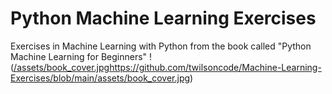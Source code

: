 # Python Machine Learning Exercises
Exercises in Machine Learning with Python from the book called "Python Machine Learning for Beginners"
!([/assets/book_cover.jpg](https://github.com/twilsoncode/Machine-Learning-Exercises/blob/main/assets/book_cover.jpg)https://github.com/twilsoncode/Machine-Learning-Exercises/blob/main/assets/book_cover.jpg)
